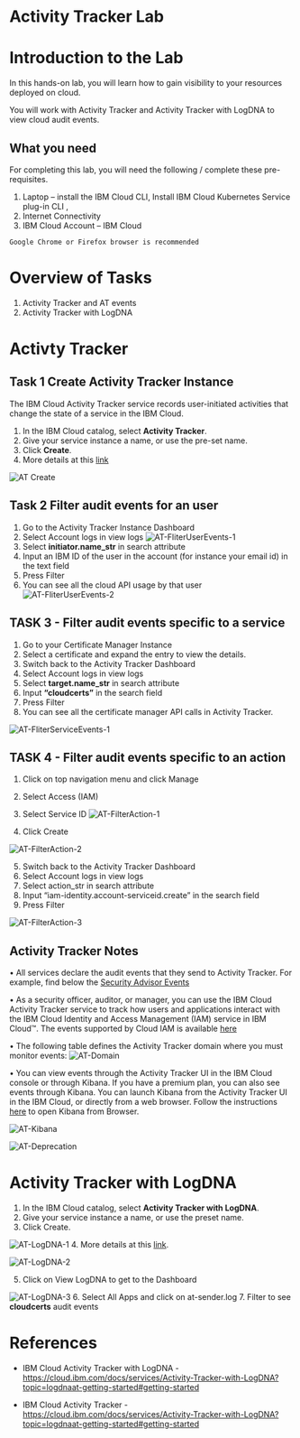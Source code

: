# Activity Tracker Lab

# Introduction to the Lab

In this hands-on lab, you will learn how to gain visibility to your resources deployed on cloud. 

You will work with Activity Tracker and Activity Tracker with LogDNA to view cloud audit events. 

## What you need 

For completing this lab, you will need the following / complete these pre-requisites. 

1.	Laptop – install the IBM Cloud CLI, Install IBM Cloud Kubernetes Service plug-in  CLI ,
2.	Internet Connectivity 
3.	IBM Cloud Account – IBM Cloud 

```
Google Chrome or Firefox browser is recommended 
```

# Overview of Tasks

1.  Activity Tracker and  AT events
2.  Activity Tracker with LogDNA

# Activty Tracker

## Task 1 Create Activity Tracker Instance

The IBM Cloud Activity Tracker service records user-initiated activities that change the state of a service in the IBM Cloud.

1.	In the IBM Cloud catalog, select **Activity Tracker**.
2.	Give your service instance a name, or use the pre-set name.
3.	Click **Create**. 
4.	More details at this [link](https://cloud.ibm.com/catalog/services/activity-tracker)


![AT Create](AT-Create.png)

## Task 2 Filter audit events for an user

1.	Go to the Activity Tracker Instance Dashboard
2.	Select Account logs in view logs
![AT-FliterUserEvents-1](AT-FliterUserEvents-1.png)
3.	Select **initiator.name_str**  in search attribute
4.	Input an IBM ID of the user in the account (for instance your email id) in the text field
5.	Press Filter
6.	You can see all the cloud API usage by that user
![AT-FliterUserEvents-2](AT-FliterUserEvents-2.png)


## TASK 3 - Filter audit events specific to a service

1.	Go to your Certificate Manager Instance
2.	Select a certificate and expand the entry to view the details.
3.	Switch back to the Activity Tracker Dashboard
4.	Select Account logs in view logs
5.	Select **target.name_str** in search attribute
6.	Input **“cloudcerts”** in the search field
7.	Press Filter
8.	You can see all the certificate manager API calls in Activity Tracker.

![AT-FliterServiceEvents-1](AT-FliterServiceEvents-1.png)

## TASK 4 - Filter audit events specific to an action

1.	Click on top navigation menu and click Manage
2.	Select Access (IAM)
3.	Select Service ID 
![AT-FilterAction-1](AT-FilterAction-1.png)

4.	Click Create

![AT-FilterAction-2](AT-FilterAction-2.png)

5.	Switch back to the Activity Tracker Dashboard
6.	Select Account logs in view logs
7.	Select action_str in search attribute
8.	Input “iam-identity.account-serviceid.create” in the search field
9.	Press Filter

![AT-FilterAction-3](AT-FilterAction-3.png)


## Activity Tracker Notes

•	All services declare the audit events that they send to Activity Tracker. For example, find below the [Security Advisor Events](https://cloud.ibm.com/docs/services/security-advisor?topic=security-advisor-at_events#monitor) 

•	As a security officer, auditor, or manager, you can use the IBM Cloud Activity Tracker service to track how users and applications interact with the IBM Cloud Identity and Access Management (IAM) service in IBM Cloud™. The events supported by Cloud IAM is available [here](https://cloud.ibm.com/docs/services/cloud-activity-tracker?topic=cloud-activity-tracker-at_events_iam)

•	The following table defines the Activity Tracker domain where you must monitor events:
![AT-Domain](AT-Domain.png)

•	You can view events through the Activity Tracker UI in the IBM Cloud console or through Kibana. If you have a premium plan, you can also see events through Kibana. You can launch Kibana from the Activity Tracker UI in the IBM Cloud, or directly from a web browser. Follow the instructions [here](https://cloud.ibm.com/docs/services/cloud-activity-tracker/how-to/manage-events-ui?topic=cloud-activity-tracker-launch_kibana#launch_Kibana_from_browser ) to open Kibana from Browser.

![AT-Kibana](AT-Kibana.png)

![AT-Deprecation](AT-Deprecation.png)

# Activity Tracker with LogDNA

1.	In the IBM Cloud catalog, select **Activity Tracker with LogDNA**.
2.	Give your service instance a name, or use the preset name.
3.	Click Create. 

![AT-LogDNA-1](AT-LogDNA-1.png)
4.	More details at this [link](https://cloud.ibm.com/observe/activitytracker/create ).

![AT-LogDNA-2](AT-LogDNA-2.png)

5.	Click on View LogDNA to get to the Dashboard

![AT-LogDNA-3](AT-LogDNA-3.png)
6.	Select All Apps and click on at-sender.log
7.	Filter to see **cloudcerts** audit events


# References

* IBM Cloud Activity Tracker with LogDNA - [https://cloud.ibm.com/docs/services/Activity-Tracker-with-LogDNA?topic=logdnaat-getting-started#getting-started  ](https://cloud.ibm.com/docs/services/Activity-Tracker-with-LogDNA?topic=logdnaat-getting-started#getting-started)     

* IBM Cloud Activity Tracker - [https://cloud.ibm.com/docs/services/Activity-Tracker-with-LogDNA?topic=logdnaat-getting-started#getting-started  ](https://cloud.ibm.com/docs/services/cloud-activity-tracker?topic=cloud-activity-tracker-activity_tracker_ov)

